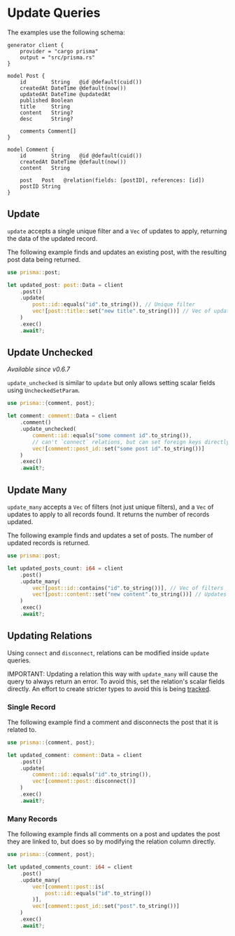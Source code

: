# Update Queries

The examples use the following schema:

```prisma
generator client {
    provider = "cargo prisma"
    output = "src/prisma.rs"
}

model Post {
    id        String   @id @default(cuid())
    createdAt DateTime @default(now())
    updatedAt DateTime @updatedAt
    published Boolean
    title     String
    content   String?
    desc      String?

    comments Comment[]
}

model Comment {
    id        String   @id @default(cuid())
    createdAt DateTime @default(now())
    content   String

    post   Post   @relation(fields: [postID], references: [id])
    postID String
}
```

## Update

`update` accepts a single unique filter and a `Vec` of updates to apply, returning the data of the updated record.

The following example finds and updates an existing post, with the resulting post data being returned.

```rust
use prisma::post;

let updated_post: post::Data = client
    .post()
    .update(
        post::id::equals("id".to_string()), // Unique filter
        vec![post::title::set("new title".to_string())] // Vec of updates
    )
    .exec()
    .await?;
```

## Update Unchecked

_Available since v0.6.7_

`update_unchecked` is similar to `update` but only allows setting scalar fields using `UncheckedSetParam`.

```rust
use prisma::{comment, post};

let comment: comment::Data = client
    .comment()
    .update_unchecked(
        comment::id::equals("some comment id".to_string()),
        // can't `connect` relations, but can set foreign keys directly
        vec![comment::post_id::set("some post id".to_string())]
    )
    .exec()
    .await?;
```

## Update Many

`update_many` accepts a `Vec` of filters (not just unique filters), and a `Vec` of updates to apply to all records found.
It returns the number of records updated.

The following example finds and updates a set of posts. The number of updated records is returned.

```rust
use prisma::post;

let updated_posts_count: i64 = client
    .post()
    .update_many(
        vec![post::id::contains("id".to_string())], // Vec of filters
        vec![post::content::set("new content".to_string())] // Updates to be applied to each record
    )
    .exec()
    .await?;
```

## Updating Relations

Using `connect` and `disconnect`, relations can be modified inside `update` queries.

IMPORTANT: Updating a relation this way with `update_many` will cause the query to always return an error.
To avoid this, set the relation's scalar fields directly.
An effort to create stricter types to avoid this is being [tracked]().

### Single Record

The following example find a comment and disconnects the post that it is related to.

```rust
use prisma::{comment, post};

let updated_comment: comment::Data = client
    .post()
    .update(
        comment::id::equals("id".to_string()),
        vec![comment::post::disconnect()]
    )
    .exec()
    .await?;
```

### Many Records

The following example finds all comments on a post and updates the post they are linked to, but does so by modifying the relation column directly.

```rust
use prisma::{comment, post};

let updated_comments_count: i64 = client
    .post()
    .update_many(
        vec![comment::post::is(
            post::id::equals("id".to_string())
        )],
        vec![comment::post_id::set("post".to_string())]
    )
    .exec()
    .await?;
```
